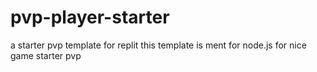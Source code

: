 # pvp-player-starter
a starter pvp template for replit 
this template is ment for node.js for nice game starter pvp
